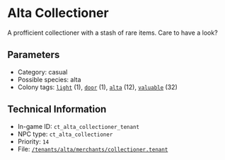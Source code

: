# Alta Collectioner

A profficient collectioner with a stash of rare items. Care to have a look?

## Parameters

- Category: casual
- Possible species: alta
- Colony tags: [`light`](https://ceterai.github.io/MyEnternia/Wiki/Tags/Light) (1), [`door`](https://ceterai.github.io/MyEnternia/Wiki/Tags/Door) (1), [`alta`](https://ceterai.github.io/MyEnternia/Wiki/Tags/Alta) (12), [`valuable`](https://ceterai.github.io/MyEnternia/Wiki/Tags/Valuable) (32)

## Technical Information

- In-game ID: `ct_alta_collectioner_tenant`
- NPC type: `ct_alta_collectioner`
- Priority: `14`
- File: [`/tenants/alta/merchants/collectioner.tenant`](https://github.com/Ceterai/Enternia/blob/main/tenants/alta/merchants/collectioner.tenant)
